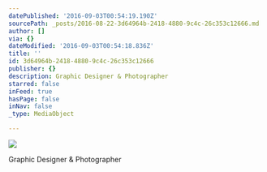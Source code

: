 ```yaml
---
datePublished: '2016-09-03T00:54:19.190Z'
sourcePath: _posts/2016-08-22-3d64964b-2418-4880-9c4c-26c353c12666.md
author: []
via: {}
dateModified: '2016-09-03T00:54:18.836Z'
title: ''
id: 3d64964b-2418-4880-9c4c-26c353c12666
publisher: {}
description: Graphic Designer & Photographer
starred: false
inFeed: true
hasPage: false
inNav: false
_type: MediaObject

---
```

![](https://the-grid-user-content.s3-us-west-2.amazonaws.com/8f1ae9af-75a0-440c-b97d-cffac12f9a60.jpg)

Graphic Designer & Photographer